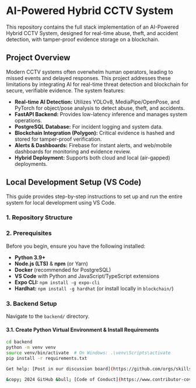 # AI-Powered Hybrid CCTV System

This repository contains the full stack implementation of an AI-Powered Hybrid CCTV System, designed for real-time abuse, theft, and accident detection, with tamper-proof evidence storage on a blockchain.

## Project Overview

Modern CCTV systems often overwhelm human operators, leading to missed events and delayed responses. This project addresses these limitations by integrating AI for real-time threat detection and blockchain for secure, verifiable evidence. The system features:

*   **Real-time AI Detection:** Utilizes YOLOv8, MediaPipe/OpenPose, and PyTorch for object/pose analysis to detect abuse, theft, and accidents.
*   **FastAPI Backend:** Provides low-latency inference and manages system operations.
*   **PostgreSQL Database:** For incident logging and system data.
*   **Blockchain Integration (Polygon):** Critical evidence is hashed and stored for tamper-proof verification.
*   **Alerts & Dashboards:** Firebase for instant alerts, and web/mobile dashboards for monitoring and evidence review.
*   **Hybrid Deployment:** Supports both cloud and local (air-gapped) deployments.

## Local Development Setup (VS Code)

This guide provides step-by-step instructions to set up and run the entire system for local development using VS Code.

### 1. Repository Structure

### 2. Prerequisites

Before you begin, ensure you have the following installed:

*   **Python 3.9+**
*   **Node.js (LTS)** & **npm** (or Yarn)
*   **Docker** (recommended for PostgreSQL)
*   **VS Code** with Python and JavaScript/TypeScript extensions
*   **Expo CLI:** `npm install -g expo-cli`
*   **Hardhat:** `npm install -g hardhat` (or install locally in `blockchain/`)

### 3. Backend Setup

Navigate to the `backend/` directory.

#### 3.1. Create Python Virtual Environment & Install Requirements

```bash
cd backend
python -m venv venv
source venv/bin/activate  # On Windows: .\venv\Scripts\activate
pip install -r requirements.txt

Get help: [Post in our discussion board](https://github.com/orgs/skills/discussions/categories/introduction-to-github) &bull; [Review the GitHub status page](https://www.githubstatus.com/)

&copy; 2024 GitHub &bull; [Code of Conduct](https://www.contributor-covenant.org/version/2/1/code_of_conduct/code_of_conduct.md) &bull; [MIT License](https://gh.io/mit)
